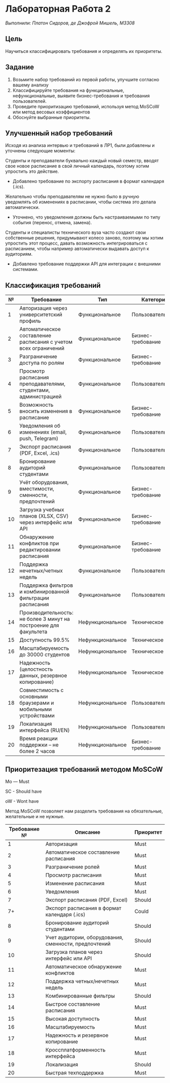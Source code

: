# Лабораторная Работа 2
*Выполнили: Платон Сидоров, де Джофрой Мишель, М3308*

## Цель
Научиться классифицировать требования и определять их приоритеты.

## Задание
1. Возьмите набор требований из первой работы, улучшите согласно вашему анализу
2. Классифицируйте требования на функциональные, нефункциональные, выявите бизнес-требования и требования пользователей.
3. Проведите приоритизацию требований, используя метод MoSCoW или метод весовых коэффициентов
4. Обоснуйте выбранные приоритеты.

## Улучшенный набор требований
Исходя из анализа интервью и требований в ЛР1, были добавлены и уточнены следующие моменты:

Студенты и преподаватели буквально каждый новый семестр, вводят свое новое расписание в свой личный календарь, поэтому хотим упростить это действие.
- Добавлено требование по экспорту расписания в формат календаря (.ics).

Желательно чтобы преподавателям не нужно было в ручную уведомлять об изменениях в расписании, чтобы система это делала автоматически.
- Уточнено, что уведомления должны быть настраиваемыми по типу события (перенос, отмена, замена).

Студенты и специалисты технического вуза часто создают свои собственные решения, придумывают колесо заново, поэтому мы хотим упростить этот процесс, давать возможность интегрироваться с расписанием, чтобы например автоматически выдавать доступ к аудиториям.
- Добавлено требование поддержки API для интеграции с внешними системами.

## Классификация требований

| №  | Требование                                                                                      | Тип                | Категория             |
|----|--------------------------------------------------------------------------------------------------|--------------------|------------------------|
| 1  | Авторизация через университетский профиль                                                        | Функциональное     | Пользовательское       |
| 2  | Автоматическое составление расписания с учетом всех ограничений                                  | Функциональное     | Бизнес-требование      |
| 3  | Разграничение доступа по ролям                                                                   | Функциональное     | Бизнес-требование      |
| 4  | Просмотр расписания преподавателями, студентами, администрацией                                  | Функциональное     | Пользовательское       |
| 5  | Возможность вносить изменения в расписание                                                       | Функциональное     | Бизнес-требование      |
| 6  | Уведомления об изменениях (email, push, Telegram)                                                | Функциональное     | Пользовательское       |
| 7  | Экспорт расписания (PDF, Excel, .ics)                                                            | Функциональное     | Пользовательское       |
| 8  | Бронирование аудиторий студентами                                                                | Функциональное     | Пользовательское       |
| 9  | Учёт оборудования, вместимости, сменности, предпочтений                                          | Функциональное     | Бизнес-требование      |
| 10 | Загрузка учебных планов (XLSX, CSV) через интерфейс или API                                      | Функциональное     | Бизнес-требование      |
| 11 | Обнаружение конфликтов при редактировании расписания                                             | Функциональное     | Бизнес-требование      |
| 12 | Поддержка нечетных/четных недель                                                                 | Функциональное     | Пользовательское       |
| 13 | Поддержка фильтров и комбинированной фильтрации расписания                                       | Функциональное     | Пользовательское       |
| 14 | Производительность: не более 3 минут на построение для факультета                                | Нефункциональное   | Техническое            |
| 15 | Доступность 99.5%                                                                                | Нефункциональное   | Техническое            |
| 16 | Масштабируемость до 30000 студентов                                                              | Нефункциональное   | Техническое            |
| 17 | Надежность (целостность данных, резервное копирование)                                           | Нефункциональное   | Техническое            |
| 18 | Совместимость с основными браузерами и мобильными устройствами                                   | Нефункциональное   | Пользовательское       |
| 19 | Локализация интерфейса (RU/EN)                                                                   | Нефункциональное   | Пользовательское       |
| 20 | Время реакции поддержки – не более 2 часов                                                       | Нефункциональное   | Бизнес-требование      |

## Приоритезация требований методом MoSCoW

Mo — Must 

SC - Should have

oW - Wont have

Метод MoSCoW позволяет нам разделить требования на обязательные, желательные и не нужные.

| Требование № | Описание                                                                                       | Приоритет |
|--------------|------------------------------------------------------------------------------------------------|-----------|
| 1            | Авторизация                                                                                    | Must      |
| 2            | Автоматическое составление расписания                                                          | Must      |
| 3            | Разграничение ролей                                                                            | Must      |
| 4            | Просмотр расписания                                                                            | Must      |
| 5            | Изменение расписания                                                                           | Must      |
| 6            | Уведомления                                                                                    | Must      |
| 7            | Экспорт расписания (PDF, Excel)                                                                | Should    |
| 7+           | Экспорт расписания в формат календаря (.ics)                                                   | Could     |
| 8            | Бронирование аудиторий студентами                                                              | Should    |
| 9            | Учет аудитории, оборудования, сменности, предпочтений                                          | Should    |
| 10           | Загрузка планов через интерфейс или API                                                        | Should    |
| 11           | Автоматическое обнаружение конфликтов                                                          | Must      |
| 12           | Поддержка четных/нечетных недель                                                               | Must      |
| 13           | Комбинированные фильтры                                                                        | Should    |
| 14           | Быстрое составление расписания                                                                 | Must      |
| 15           | Высокая доступность                                                                            | Must      |
| 16           | Масштабируемость                                                                               | Must      |
| 17           | Надежность и резервное копирование                                                             | Must      |
| 18           | Кроссплатформенность интерфейса                                                                | Must      |
| 19           | Локализация                                                                                    | Should    |
| 20           | Быстрая техподдержка                                                                           | Must      |

